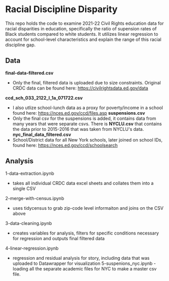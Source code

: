 # Racial Discipline Disparity

This repo holds the code to examine 2021-22 Civil Rights education data for racial disparities in education, specifically the ratio of supension rates of Black students compared to white students. It utilizes linear regression to account for school-level characteristics and explain the range of this racial discipline gap. 

## Data


**final-data-filtered.csv**
- Only the final, filtered data is uploaded due to size constraints. Original CRDC data can be found here: https://civilrightsdata.ed.gov/data

**ccd_sch_033_2122_l_1a_071722.csv**
- I also utlize school-lunch data as a proxy for poverty/income in a school found here: https://nces.ed.gov/ccd/files.asp
**suspensions.csv**
- Only the final csv for the suspensions is added, it contains data from many years that were separate csvs. There is **NYCLU.csv** that contains the data prior to 2015-2016 that was taken from NYCLU's data.
**nyc_final_data_filtered.csv**
- School/District data for all New York schools, later joined on school IDs, found here: https://nces.ed.gov/ccd/schoolsearch


## Analysis

1-data-extraction.ipynb
- takes all individual CRDC data excel sheets and collates them into a single CSV
  
2-merge-with-census.ipynb
- uses tidycensus to grab zip-code level informaiton and joins on the CSV above
  
3-data-cleaning.ipynb
- creates variables for analysis, filters for specific conditions necessary for regression and outputs final filtered data

4-linear-regression.ipynb
- regression and residual analysis for story, including data that was uploaded to Datawrapper for visualization
5-suspenions_nyc.ipynb
-loading all the separate academic files for NYC to make a master csv file.
